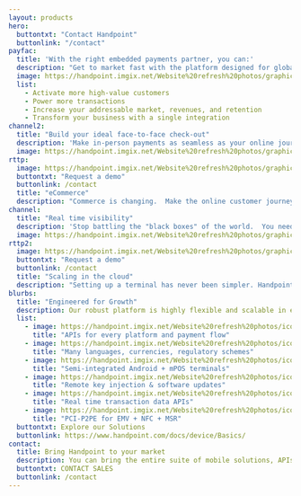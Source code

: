 ```yaml
---
layout: products
hero:
  buttontxt: "Contact Handpoint"
  buttonlink: "/contact"
payfac: 
  title: 'With the right embedded payments partner, you can:'
  description: "Get to market fast with the platform designed for global scale"
  image: https://handpoint.imgix.net/Website%20refresh%20photos/graphics/Handpoint%20values%20target.png
  list: 
    - Activate more high-value customers
    - Power more transactions
    - Increase your addressable market, revenues, and retention
    - Transform your business with a single integration
channel2: 
  title: "Build your ideal face-to-face check-out"
  description: 'Make in-person payments as seamless as your online journey. <br> <br>- <a href="https://www.handpoint.com/specs/terminal-range/"><b>Nextgen Terminals</b></a> that transform customer interaction<br> - Seamless activation for happy customers and faster scaling <br>- <a href="https://www.handpoint.com/specs/apis/"><b>APIs</b></a> to embed payments and unify customer intelligence <br>- <a href="https://www.handpoint.com/specs/paymenttypes/"><b>Payment types</b></a> that are feature rich - like BIN look-ups, MOTO, multi-MID, and more<br>- <a href="https://www.handpoint.com/specs/security/"><b>Security</b></a> that protects your software and your customers <br> - Life-cycle management so your apps, terminals, and features are always up-to-date'
  image: https://handpoint.imgix.net/Website%20refresh%20photos/graphics/Analytics%20why.png
rttp: 
  image: https://handpoint.imgix.net/Website%20refresh%20photos/graphics/Transaction%20data%20why%20access%203%20ways.png
  buttontxt: "Request a demo"
  buttonlink: /contact
  title: "eCommerce"
  description: "Commerce is changing.  Make the online customer journey seamless with: <br><br>- Simple APIs <br>- Hosted payments pages <br>- Pay-by-link<br>-  Tokens<br>- APMs <br> - Shopping cart integrations<br> - Secure PCI environment"
channel: 
  title: "Real time visibility"
  description: 'Stop battling the "black boxes" of the world.  You need info and insights right now. With Handpoint, get persistent tokens from every point of interaction and see details on every transaction, every message, in real time: online, downloadable, or via <a href="https://www.handpoint.com/docs/txnfeedapi/"><b>TXN Feed API.</b></a>'
  image: https://handpoint.imgix.net/Website%20refresh%20photos/graphics/Analytics%20why.png
rttp2: 
  image: https://handpoint.imgix.net/Website%20refresh%20photos/graphics/Transaction%20data%20why%20access%203%20ways.png
  buttontxt: "Request a demo"
  buttonlink: /contact
  title: "Scaling in the cloud"
  description: "Setting up a terminal has never been simpler. Handpoint's cloud-hosted Terminal Management System gives you remote software updates, remote terminal key injection, and instant config building to control the entire merchant experience with the click of a mouse. Your merchants benefit from the seamless activation, up-to-date terminals, and instant access to new features."
blurbs:
  title: "Engineered for Growth" 
  description: Our robust platform is highly flexible and scalable in every direction, <br>allowing you to respond to the dynamic payments landscape. Handpoint can add SDKs, logic, tools, countries, and payment types. And, the entire Handpoint platform is hosted and <b>PCI-DSS certifed on AWS</b> for infinite scalability, so there is no limit to your potential.
  list: 
    - image: https://handpoint.imgix.net/Website%20refresh%20photos/icons/ico07.svg
      title: "APIs for every platform and payment flow"
    - image: https://handpoint.imgix.net/Website%20refresh%20photos/icons/ico09.svg
      title: "Many languages, currencies, regulatory schemes"
    - image: https://handpoint.imgix.net/Website%20refresh%20photos/icons/ico11.svg
      title: "Semi-integrated Android + mPOS terminals"
    - image: https://handpoint.imgix.net/Website%20refresh%20photos/icons/ico08.svg
      title: "Remote key injection & software updates"
    - image: https://handpoint.imgix.net/Website%20refresh%20photos/icons/ico03.svg
      title: "Real time transaction data APIs"
    - image: https://handpoint.imgix.net/Website%20refresh%20photos/icons/ico06.svg
      title: "PCI-P2PE for EMV + NFC + MSR"
  buttontxt: Explore our Solutions
  buttonlink: https://www.handpoint.com/docs/device/Basics/
contact:
  title: Bring Handpoint to your market
  description: You can bring the entire suite of mobile solutions, APIs, and management tools to your market with a single integration.
  buttontxt: CONTACT SALES
  buttonlink: /contact
---
```

